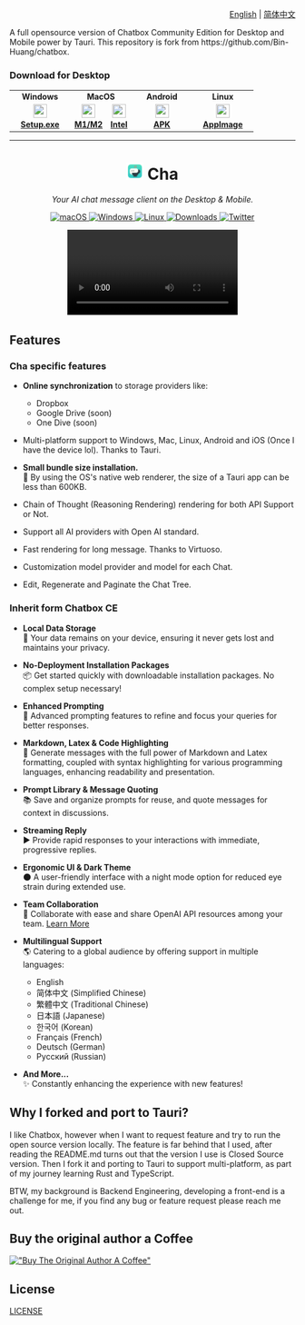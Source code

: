 <p align="right">
  <a href="README.md">English</a> |
  <a href="./doc/README-CN.md">简体中文</a>
</p>
A full opensource version of Chatbox Community Edition for Desktop and Mobile power by Tauri. 
This repository is fork from https://github.com/Bin-Huang/chatbox.

### Download for Desktop

<table style="width: 100%">
  <tr>
    <td width="25%" align="center">
      <b>Windows</b>
    </td>
    <td width="25%" align="center" colspan="2">
      <b>MacOS</b>
    </td>
    <td width="25%" align="center">
      <b>Android</b>
    </td>
    <td width="25%" align="center">
      <b>Linux</b>
    </td>
  </tr>
  <tr style="text-align: center">
    <td align="center" valign="middle">
      <a href='https://github.com/adzimzf/cha/releases/download/v1.0.2/Cha_1.0.2.exe'>
        <img src='./doc/statics/windows.png' style="height:24px; width: 24px" />
        <br />
        <b>Setup.exe</b>
      </a>
    </td>
    <td align="center" valign="middle">
      <a href='https://github.com/adzimzf/cha/releases/download/v1.0.2/Cha_1.0.2_aarch64.dmg'>
        <img src='./doc/statics/mac.png' style="height:24px; width: 24px" />
        <br />
        <b>M1/M2</b>
      </a>
    </td>
    <td align="center" valign="middle">
      <a href='https://github.com/adzimzf/cha/releases/download/v1.0.2/Cha_1.0.2_x64.dmg'>
        <img src='./doc/statics/mac.png' style="height:24px; width: 24px" />
        <br />
        <b>Intel</b> 
      </a>
    </td>
    <td align="center" valign="middle">
      <a href='https://github.com/adzimzf/cha/releases/download/v1.0.2/Cha_1.0.2.apk'>
        <img src='./doc/statics/android.png' style="height:24px; width: 24px" />
        <br />
        <b>APK</b>
      </a>
    </td>
    <td align="center" valign="middle">
      <a href='https://github.com/adzimzf/cha/releases/download/v1.0.2/Cha_1.0.2.dpkg'>
        <img src='./doc/statics/linux.png' style="height:24px; width: 24px" />
        <br />
        <b>AppImage</b>
      </a>
    </td>
  </tr>
</table>

---

<h1 align="center">
<img src='./doc/statics/icon.png' width='30'>
<span>
    Cha 
</span>
</h1>
<p align="center">
    <em>Your AI chat message client on the Desktop & Mobile.</em>
</p>

<p align="center">
<a href="https://github.com/Bin-Huang/chatbox/releases" target="_blank">
<img alt="macOS" src="https://img.shields.io/badge/-macOS-black?style=flat-square&logo=apple&logoColor=white" />
</a>
<a href="https://github.com/Bin-Huang/chatbox/releases" target="_blank">
<img alt="Windows" src="https://img.shields.io/badge/-Windows-blue?style=flat-square&logo=windows&logoColor=white" />
</a>
<a href="https://github.com/Bin-Huang/chatbox/releases" target="_blank">
<img alt="Linux" src="https://img.shields.io/badge/-Linux-yellow?style=flat-square&logo=linux&logoColor=white" />
</a>
<a href="https://github.com/Bin-Huang/chatbox/releases" target="_blank">
<img alt="Downloads" src="https://img.shields.io/github/downloads/Bin-Huang/chatbox/total.svg?style=flat" />
</a>
<a href="https://twitter.com/benn_huang" target="_blank">
<img alt="Twitter" src="https://img.shields.io/badge/follow-benn_huang-blue?style=flat&logo=Twitter" />
</a>
</p>

<p align="center">
<video src="https://github.com/user-attachments/assets/e8ff2ec8-e82f-4700-ba87-570d1237e480" controls="controls" style="max-width: 300px;"></video>
</p>

## Features

### Cha specific features
-   **Online synchronization** to storage providers like:
    - Dropbox
    - Google Drive (soon)
    - One Dive (soon)
-   Multi-platform support to Windows, Mac, Linux, Android and iOS (Once I have the device lol). Thanks to Tauri.
  
-   **Small bundle size installation.**  
    :floppy_disk: By using the OS's native web renderer, the size of a Tauri app can be less than 600KB.
-   Chain of Thought (Reasoning Rendering) rendering for both API Support or Not.
-   Support all AI providers with Open AI standard.
-   Fast rendering for long message. Thanks to Virtuoso.
-   Customization model provider and model for each Chat.
-   Edit, Regenerate and Paginate the Chat Tree.

### Inherit form Chatbox CE
-   **Local Data Storage**  
    :floppy_disk: Your data remains on your device, ensuring it never gets lost and maintains your privacy.

-   **No-Deployment Installation Packages**  
    :package: Get started quickly with downloadable installation packages. No complex setup necessary!

-   **Enhanced Prompting**  
    :speech_balloon: Advanced prompting features to refine and focus your queries for better responses.

-   **Markdown, Latex & Code Highlighting**  
    :scroll: Generate messages with the full power of Markdown and Latex formatting, coupled with syntax highlighting for various programming languages, enhancing readability and presentation.

-   **Prompt Library & Message Quoting**  
    :books: Save and organize prompts for reuse, and quote messages for context in discussions.

-   **Streaming Reply**  
    :arrow_forward: Provide rapid responses to your interactions with immediate, progressive replies.

-   **Ergonomic UI & Dark Theme**  
    :new_moon: A user-friendly interface with a night mode option for reduced eye strain during extended use.

-   **Team Collaboration**  
    :busts_in_silhouette: Collaborate with ease and share OpenAI API resources among your team. [Learn More](./team-sharing/README.md)
  
- **Multilingual Support**  
    :earth_americas: Catering to a global audience by offering support in multiple languages:

    -   English
    -   简体中文 (Simplified Chinese)
    -   繁體中文 (Traditional Chinese)
    -   日本語 (Japanese)
    -   한국어 (Korean)
    -   Français (French)
    -   Deutsch (German)
    -   Русский (Russian)

-   **And More...**  
    :sparkles: Constantly enhancing the experience with new features!

## Why I forked and port to Tauri?

I like Chatbox, however when I want to request feature and try to run the open source version locally. The feature is far behind that I used, after reading the README.md turns out that the version I use is Closed Source version.
Then I fork it and porting to Tauri to support multi-platform, as part of my journey learning Rust and TypeScript.

BTW, my background is Backend Engineering, developing a front-end is a challenge for me, if you find any bug or feature request please reach me out.

## Buy the original author a Coffee

[!["Buy The Original Author A Coffee"](https://www.buymeacoffee.com/assets/img/custom_images/orange_img.png)](https://buymeacoffee.com/benn)


## License

[LICENSE](./LICENSE)
